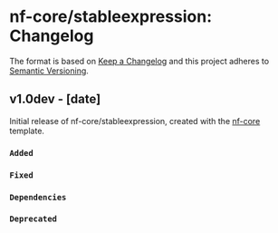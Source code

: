 # nf-core/stableexpression: Changelog

The format is based on [Keep a Changelog](https://keepachangelog.com/en/1.0.0/)
and this project adheres to [Semantic Versioning](https://semver.org/spec/v2.0.0.html).

## v1.0dev - [date]

Initial release of nf-core/stableexpression, created with the [nf-core](https://nf-co.re/) template.

### `Added`

### `Fixed`

### `Dependencies`

### `Deprecated`
